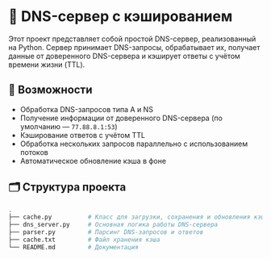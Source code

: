 
# 🧠 DNS-сервер с кэшированием

Этот проект представляет собой простой DNS-сервер, реализованный на Python. Сервер принимает DNS-запросы, обрабатывает их, получает данные от доверенного DNS-сервера и кэширует ответы с учётом времени жизни (TTL).

## 🚀 Возможности

- Обработка DNS-запросов типа A и NS
- Получение информации от доверенного DNS-сервера (по умолчанию — `77.88.8.1:53`)
- Кэширование ответов с учётом TTL
- Обработка нескольких запросов параллельно с использованием потоков
- Автоматическое обновление кэша в фоне

## 🗂 Структура проекта

```bash
.
├── cache.py          # Класс для загрузки, сохранения и обновления кэша
├── dns_server.py     # Основная логика работы DNS-сервера
├── parser.py         # Парсинг DNS-запросов и ответов
├── cache.txt         # Файл хранения кэша
└── README.md         # Документация

